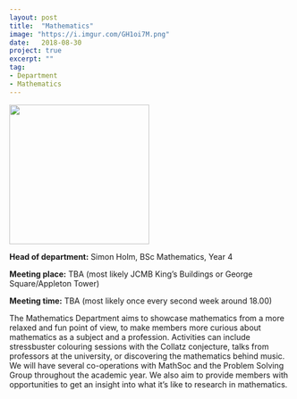 ```yaml
---
layout: post
title:  "Mathematics"
image: "https://i.imgur.com/GH1oi7M.png"
date:   2018-08-30
project: true
excerpt: ""
tag:
- Department
- Mathematics
---
```


<img src="https://scontent-lht6-1.xx.fbcdn.net/v/t1.0-9/21371287_507190262960700_8209820176559275519_n.png?_nc_cat=0&oh=ffc54d0141dca37560896f355d202857&oe=5C07CFA3" width="250px" height="250px"/>

**Head of department:** Simon Holm, BSc Mathematics, Year 4

**Meeting place:** TBA (most likely JCMB King’s Buildings or George Square/Appleton Tower)

**Meeting time:** TBA (most likely once every second week around 18.00)

The Mathematics Department aims to showcase mathematics from a more relaxed and fun point of view, to make members more curious about mathematics as a subject and a profession. Activities can include stressbuster colouring sessions with the Collatz conjecture, talks from professors at the university, or discovering the mathematics behind music. We will have several co-operations with MathSoc and the Problem Solving Group throughout the academic year. We also aim to provide members with opportunities to get an insight into what it’s like to research in mathematics.  
